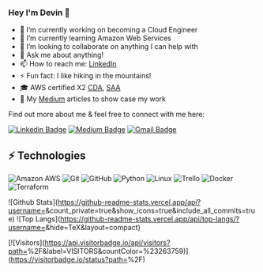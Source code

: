 ### Hey I'm Devin 👋

- 🔭 I’m currently working on becoming a Cloud Engineer 
- 🌱 I’m currently learning Amazon Web Services
- 👯 I’m looking to collaborate on anything I can help with
- 💬 Ask me about anything!
- 📫 How to reach me: [LinkedIn](www.linkedin.com/in/devin07)
- ⚡ Fun fact: I like hiking in the mountains! 
- :mortar_board: AWS certified X2 [CDA](https://www.credly.com/badges/5fad11c1-f5a3-4380-a2b5-abd7ad15e37e/public_url), [SAA](https://www.credly.com/badges/86b00f66-0b27-4b2f-a4d6-7b3fc497ffb2/public_url)
- :panda_face: My [Medium](https://medium.com/@Devin007) articles to show case my work

Find out more about me & feel free to connect with me here:

<!-- Replace the fields below with the information requested. Remember to remove the encapsulating <> characters. For spaces in names, use %20 (e.g. Broadus%20Palmer) -->

[![Linkedin Badge](https://img.shields.io/badge/-Devin-blue?style=flat-square&logo=Linkedin&logoColor=white&link=www.linkedin.com/in/devin07)](www.linkedin.com/in/devin07)
[![Medium Badge](https://img.shields.io/badge/Devin-12100E?style=flat-square&logo=medium&logoColor=white&link=https://medium.com/@Devin007)](https://medium.com/@Devin007)
[![Gmail Badge](https://img.shields.io/badge/-devinmoreland20@gmail.com-c14438?style=flat-square&logo=Gmail&logoColor=white&link=mailto:devinmoreland20@gmail.com)](mailto:devinmoreland20@gmail.com)

## ⚡ Technologies

<!-- Check out the Badges folder for more badges -->

![Amazon AWS](https://img.shields.io/badge/Amazon%20AWS-232F3E?style=flat-square&logo=amazon-aws)
![Git](https://img.shields.io/badge/-Git-black?style=flat-square&logo=git)
![GitHub](https://img.shields.io/badge/-GitHub-181717?style=flat-square&logo=github)
![Python](https://img.shields.io/badge/-Python-black?style=flat-square&logo=Python)
![Linux](https://img.shields.io/badge/Linux-FCC624?style=flat-square&logo=linux&logoColor=black)
![Trello](https://img.shields.io/badge/Trello-%23026AA7.svg?style=flat-square&logo=Trello&logoColor=white)
![Docker](https://img.shields.io/badge/docker-%230db7ed.svg?style=for-the-badge&logo=docker&logoColor=white)
![Terraform](https://img.shields.io/badge/terraform-%235835CC.svg?style=for-the-badge&logo=terraform&logoColor=white)

<!-- Replace the fields below with the information requested. Remember to remove the encapsulating <> characters. -->

![Github Stats](https://github-readme-stats.vercel.app/api?username=<ENTER YOUR GITHUB USERNAME>&count_private=true&show_icons=true&include_all_commits=true)
![Top Langs](https://github-readme-stats.vercel.app/api/top-langs/?username=<ENTER YOUR GITHUB USERNAME>&hide=TeX&layout=compact)


[![Visitors](https://api.visitorbadge.io/api/visitors?path=<ENTER YOUR GITHUB USERNAME>%2F<ENTER YOUR GITHUB USERNAME>&label=VISITORS&countColor=%23263759)](https://visitorbadge.io/status?path=<ENTER YOUR GITHUB USERNAME>%2F<ENTER YOUR GITHUB USERNAME>)
